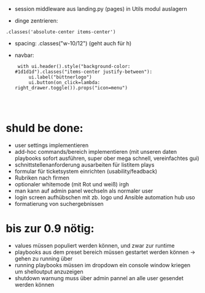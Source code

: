 





- session middleware aus landing.py (pages) in Utils modul auslagern  

- dinge zentrieren:
```
.classes('absolute-center items-center')
```

- spacing: .classes("w-10/12") (geht auch für h)  

- navbar:
   ```
    with ui.header().style("background-color: #1d1d1d").classes("items-center justify-between"):
        ui.label("büttnerlogo")
        ui.button(on_click=lambda: right_drawer.toggle()).props("icon=menu")
    
    
    
    ```


# shuld be done:

 - user settings implementieren
 - add-hoc commands/bereich implementieren (mit unseren daten playbooks sofort ausführen, super ober mega schnell, vereinfachtes gui)
 - schnittstellenanforderung ausarbeiten für listitem plays
 - formular für ticketsystem einrichten (usability/feadback)
 - Rubriken nach firmen
 - optionaler whitemode (mit Rot und weiß) irgh
 - man kann auf admin panel wechseln als normaler user
 - login screen aufhübschen mit zb. logo und Ansible automation hub uso
 - formatierung von suchergebnissen 


# bis zur 0.9 nötig:
- values müssen populiert werden können, und zwar zur runtime
- playbooks aus dem preset bereich müssen gestartet werden können -> gehen zu running über
- running playbooks müssen im dropdown ein console window kriegen um shelloutput anzuzeigen
- shutdown warnung muss über admin pannel an alle user gesendet werden können